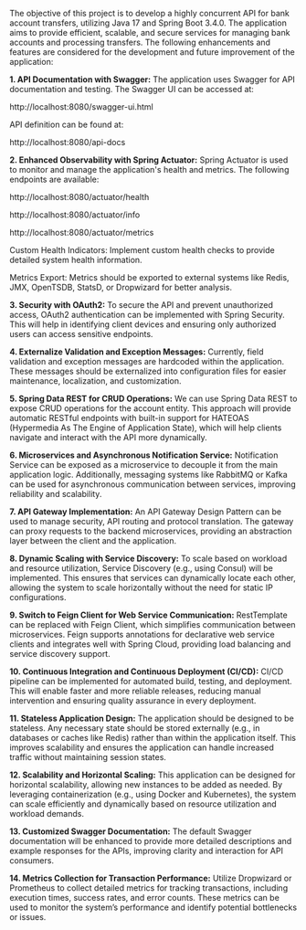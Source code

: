 The objective of this project is to develop a highly concurrent API for bank account transfers, utilizing Java 17 and Spring Boot 3.4.0. The application aims to provide efficient, scalable, and secure services for managing bank accounts and processing transfers. The following enhancements and features are considered for the development and future improvement of the application:

**1. API Documentation with Swagger:**
  The application uses Swagger for API documentation and testing. The Swagger UI can be accessed at:
  
  http://localhost:8080/swagger-ui.html
  
  API definition can be found at:
  
  http://localhost:8080/api-docs

**2. Enhanced Observability with Spring Actuator:**
  Spring Actuator is used to monitor and manage the application's health and metrics. The following endpoints are available:
  
  http://localhost:8080/actuator/health
  
  http://localhost:8080/actuator/info
  
  http://localhost:8080/actuator/metrics
  
  Custom Health Indicators: Implement custom health checks to provide detailed system health information.
  
  Metrics Export: Metrics should be exported to external systems like Redis, JMX, OpenTSDB, StatsD, or Dropwizard for better analysis.

**3. Security with OAuth2:**
  To secure the API and prevent unauthorized access, OAuth2 authentication can be implemented with Spring Security. This will help in identifying client devices and ensuring only authorized users can access 
  sensitive endpoints.

**4. Externalize Validation and Exception Messages:**
  Currently, field validation and exception messages are hardcoded within the application. These messages should be externalized into configuration files for easier maintenance, localization, and customization.

**5. Spring Data REST for CRUD Operations:**
  We can use Spring Data REST to expose CRUD operations for the account entity. This approach will provide automatic RESTful endpoints with built-in support for HATEOAS (Hypermedia As The Engine of Application 
  State), which will help clients navigate and interact with the API more dynamically.

**6. Microservices and Asynchronous Notification Service:**
  Notification Service can be exposed as a microservice to decouple it from the main application logic. Additionally, messaging systems like RabbitMQ or Kafka can be used for asynchronous communication 
  between services, improving reliability and scalability.

**7. API Gateway Implementation:**
  An API Gateway Design Pattern can be used to manage security, API routing and protocol translation. The gateway can proxy requests to the backend microservices, providing an abstraction layer between the 
  client and the application.

**8. Dynamic Scaling with Service Discovery:**
  To scale based on workload and resource utilization, Service Discovery (e.g., using Consul) will be implemented. This ensures that services can dynamically locate each other, allowing the system to scale 
  horizontally without the need for static IP configurations.

**9. Switch to Feign Client for Web Service Communication:**
  RestTemplate can be replaced with Feign Client, which simplifies communication between microservices. Feign supports annotations for declarative web service clients and integrates well with Spring Cloud, 
  providing load balancing and service discovery support.

**10. Continuous Integration and Continuous Deployment (CI/CD):**
  CI/CD pipeline can be implemented for automated build, testing, and deployment. This will enable faster and more reliable releases, reducing manual intervention and ensuring quality assurance in every 
  deployment.

**11. Stateless Application Design:**
  The application should be designed to be stateless. Any necessary state should be stored externally (e.g., in databases or caches like Redis) rather than within the application itself. This improves 
  scalability and ensures the application can handle increased traffic without maintaining session states.

**12. Scalability and Horizontal Scaling:**
  This application can be designed for horizontal scalability, allowing new instances to be added as needed. By leveraging containerization (e.g., using Docker and Kubernetes), the system can scale efficiently 
  and dynamically based on resource utilization and workload demands.

**13. Customized Swagger Documentation:**
  The default Swagger documentation will be enhanced to provide more detailed descriptions and example responses for the APIs, improving clarity and interaction for API consumers.

**14. Metrics Collection for Transaction Performance:**
  Utilize Dropwizard or Prometheus to collect detailed metrics for tracking transactions, including execution times, success rates, and error counts. These metrics can be used to monitor the system’s performance   and identify potential bottlenecks or issues.
